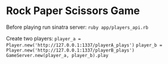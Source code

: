Rock Paper Scissors Game
=====================

Before playing run sinatra server: `ruby app/players_api.rb`

Create two players:
`player_a = Player.new('http://127.0.0.1:1337/playerA_plays')`
`player_b = Player.new('http://127.0.0.1:1337/playerB_plays')`
`GameServer.new(player_a, player_b).play`
